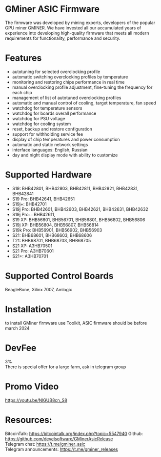 # GMiner ASIC Firmware

The firmware was developed by mining experts, developers of the popular GPU miner GMINER.
We have invested all our accumulated years of experience into developing high-quality firmware that meets all modern requirements for functionality, performance and security.

# Features
+ autotuning for selected overclocking profile
+ automatic switching overclocking profiles by temperature
+ monitoring and restoring chips performance in real time
+ manual overclocking profile adjustment, fine-tuning the frequency for each chip
+ management of list of autotuned overclocking profiles
+ automatic and manual control of cooling, target temperature, fan speed
+ watchdog for temperature sensors
+ watchdog for boards overall performance 
+ watchdog for PSU voltage 
+ watchdog for cooling system
+ reset, backup and restore configuration
+ support for withholding service fee
+ display of chip temperatures and power consumption
+ automatic and static network settings
+ interface languages: English, Russian
+ day and night display mode with ability to customize

# Supported Hardware
+ S19: BHB42801, BHB42803, BHB42811, BHB42821, BHB42831, BHB42841
+ S19 Pro: BHB42641, BHB42651
+ S19j+: BHB42701
+ S19j Pro: BHB42601, BHB42603, BHB42621, BHB42631, BHB42632
+ S19j Pro+: BHB42611, 
+ S19 XP: BHB56601, BHB56701, BHB56801, BHB56802, BHB56806
+ S19j XP: BHB56804, BHB56807, BHB56814
+ S19k Pro: BHB56901, BHB56902, BHB56903
+ S21: BHB68601, BHB68603, BHB68606
+ T21: BHB68701, BHB68703, BHB68705
+ S21 XP: A3HB70501
+ S21 Pro: A3HB70601
+ S21+: A3HB70701

# Supported Control Boards
BeagleBone, Xilinx 7007, Amlogic

# Installation
to install GMiner firmware use Toolkit, ASIC firmware should be before march 2024

# DevFee
3% <br/>
There is special offer for a large farm, ask in telegram group

# Promo Video
https://youtu.be/NlGUB8cn_S8

# Resources:
BitcoinTalk: https://bitcointalk.org/index.php?topic=5547940
Github: https://github.com/develsoftware/GMinerAsicRelease <br/>
Telegram chat: https://t.me/gminer_asic <br/>
Telegram announcements: https://t.me/gminer_releases <br/>
